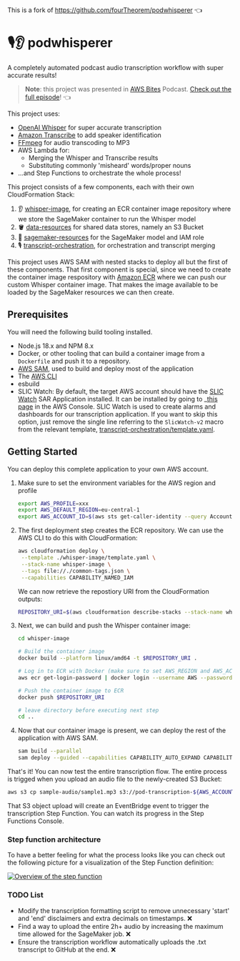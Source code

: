 This is a fork of https://github.com/fourTheorem/podwhisperer 👈

# 🎙👂 podwhisperer

A completely automated podcast audio transcription workflow with super accurate results!

> **Note**: this project was presented in [AWS Bites](https://awsbites.com/) Podcast. [Check out the full episode](https://awsbites.com/63-how-to-automate-transcripts-with-amazon-transcribe-and-openai-whisper/)! 👈

This project uses:

- [OpenAI Whisper](https://github.com/openai/whisper) for super accurate transcription
- [Amazon Transcribe](https://aws.amazon.com/transcribe/) to add speaker identification
- [FFmpeg](https://ffmpeg.org/) for audio transcoding to MP3
- AWS Lambda for:
  - Merging the Whisper and Transcribe results
  - Substituting commonly 'misheard' words/proper nouns
- ...and Step Functions to orchestrate the whole process!

This project consists of a few components, each with their own CloudFormation Stack:

1. 👂 [whisper-image](./whisper-image), for creating an ECR container image repository where we store the SageMaker container to run the Whisper model
2. 🪣 [data-resources](./data-resources) for shared data stores, namely an S3 Bucket
3. 🧠 [sagemaker-resources](./sagemaker-resources) for the SageMaker model and IAM role
4. 🎙 [transcript-orchestration](./transcript-orchestration), for orchestration and transcript merging 

This project uses AWS SAM with nested stacks to deploy all but the first of these components. That first component is special, since we need to create the container image respository with [Amazon ECR](https://aws.amazon.com/ecr/) where we can push our custom Whisper container image. That makes the image available to be loaded by the SageMaker resources we can then create.

## Prerequisites

You will need the following build tooling installed.
- Node.js 18.x and NPM 8.x
- Docker, or other tooling that can build a container image from a `Dockerfile` and push it to a repository.
- [AWS SAM](https://aws.amazon.com/serverless/sam/), used to build and deploy most of the application
- The [AWS CLI](https://docs.aws.amazon.com/cli/latest/userguide/getting-started-install.html)
- esbuild
- SLIC Watch: By default, the target AWS account should have the [SLIC Watch](https://github.com/fourTheorem/slic-watch) SAR Application installed. It can be installed by going to _[this page](https://serverlessrepo.aws.amazon.com/applications/eu-west-1/949339270388/slic-watch-app) in the AWS Console. SLIC Watch is used to create alarms and dashboards for our transcription application. If you want to skip this option, just remove the single line referring to the `SlicWatch-v2` macro from the relevant template, [transcript-orchestration/template.yaml](https://github.com/fourTheorem/podwhisperer/blob/cc73c5d4d52dc01f2249a032a9e2186012e24201/transcript-orchestration/template.yaml#L4).


## Getting Started

You can deploy this complete application to your own AWS account.

1. Make sure to set the environment variables for the AWS region and profile

   ```bash
   export AWS_PROFILE=xxx
   export AWS_DEFAULT_REGION=eu-central-1
   export AWS_ACCOUNT_ID=$(aws sts get-caller-identity --query Account --output text)
   ```

2. The first deployment step creates the ECR repository. We can use the AWS CLI to do this with CloudFormation:

   ```bash
   aws cloudformation deploy \
    --template ./whisper-image/template.yaml \
    --stack-name whisper-image \
    --tags file://./common-tags.json \
    --capabilities CAPABILITY_NAMED_IAM 
   ```

   We can now retrieve the repostiory URI from the CloudFormation outputs:

   ```bash
   REPOSITORY_URI=$(aws cloudformation describe-stacks --stack-name whisper-image --query "Stacks[0].Outputs[?ExportName=='whisper-model-image-repository-uri'].OutputValue" --output text)
   ```

3. Next, we can build and push the Whisper container image:

   ```bash
   cd whisper-image

   # Build the container image
   docker build --platform linux/amd64 -t $REPOSITORY_URI .

   # Log in to ECR with Docker (make sure to set AWS_REGION and AWS_ACCCOUNT_ID)
   aws ecr get-login-password | docker login --username AWS --password-stdin $AWS_ACCOUNT_ID.dkr.ecr.$AWS_DEFAULT_REGION.amazonaws.com

   # Push the container image to ECR
   docker push $REPOSITORY_URI

   # leave directory before executing next step
   cd ..
   ```

4. Now that our container image is present, we can deploy the rest of the application with AWS SAM.

   ```bash
   sam build --parallel
   sam deploy --guided --capabilities CAPABILITY_AUTO_EXPAND CAPABILITY_IAM  # It should be sufficient to accept all defaults when prompted
   ```

That's it! You can now test the entire transcription flow. The entire process is trigged when you upload an audio file to the newly-created S3 Bucket:

```bash
aws s3 cp sample-audio/sample1.mp3 s3://pod-transcription-${AWS_ACCOUNT_ID}-${AWS_REGION}/audio/sample1.mp3
```

That S3 object upload will create an EventBridge event to trigger the transcription Step Function. You can watch its progress in the Step Functions Console.

### Step function architecture

To have a better feeling for what the process looks like you can check out the following picture for a visualization of the Step Function definition:

[![Overview of the step function](/docs/step-function-overview.png)](/docs/step-function-overview.png)

### TODO List

- Modify the transcription formatting script to remove unnecessary 'start' and 'end' disclaimers and extra decimals on timestamps. ❌
- Find a way to upload the entire 2h+ audio by increasing the maximum time allowed for the SageMaker job. ❌
- Ensure the transcription workflow automatically uploads the .txt transcript to GitHub at the end. ❌
